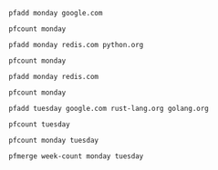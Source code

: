 `pfadd monday google.com`

`pfcount monday`

`pfadd monday redis.com python.org`

`pfcount monday`

`pfadd monday redis.com`

`pfcount monday`

`pfadd tuesday google.com rust-lang.org golang.org`

`pfcount tuesday`

`pfcount monday tuesday`

`pfmerge week-count monday tuesday`
